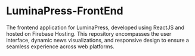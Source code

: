# LuminaPress-FrontEnd

The frontend application for LuminaPress, developed using ReactJS and hosted on Firebase Hosting. This repository encompasses the user interface, dynamic news visualizations, and responsive design to ensure a seamless experience across web platforms.
